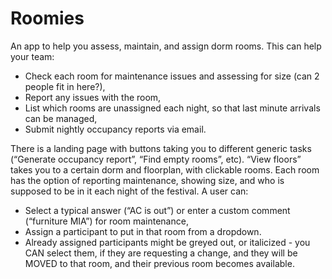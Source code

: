 # Roomies

An app to help you assess, maintain, and assign dorm rooms.  This can help your team:

- Check each room for maintenance issues and assessing for size (can 2 people fit in here?),
- Report any issues with the room,
- List which rooms are unassigned each night, so that last minute arrivals can be managed,
- Submit nightly occupancy reports via email.

There is a landing page with buttons taking you to different generic tasks (“Generate occupancy report”, “Find empty rooms”, etc).
“View floors” takes you to a certain dorm and floorplan, with clickable rooms.  Each room has the option of reporting maintenance, showing size, and who is supposed to be in it each night of the festival.   A user can:
  - Select a typical answer (“AC is out”) or enter a custom comment (“furniture MIA”) for room maintenance,
  - Assign a participant to put in that room from a dropdown.
  - Already assigned participants might be greyed out, or italicized - you CAN select them, if they are requesting a change, and they will be MOVED to that room, and their previous room becomes available.